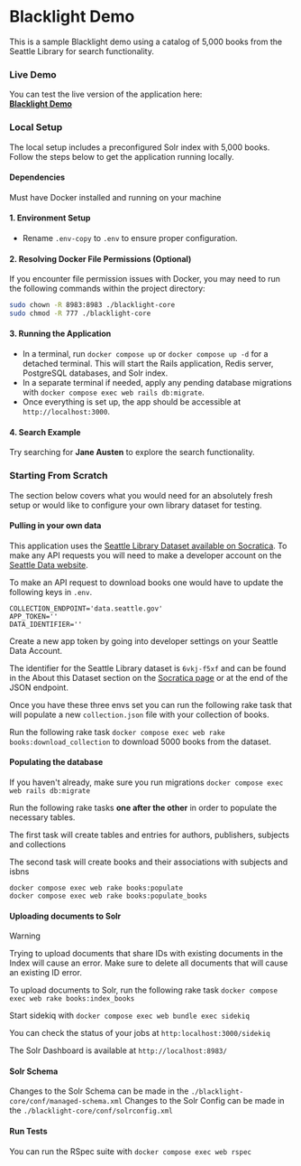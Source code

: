 
# Blacklight Demo

This is a sample Blacklight demo using a catalog of 5,000 books from the Seattle Library for search functionality.

### Live Demo

You can test the live version of the application here:  
**[Blacklight Demo](https://arastu-blacklight-5eca0da0b2ae.herokuapp.com/)**



### Local Setup

The local setup includes a preconfigured Solr index with 5,000 books. Follow the steps below to get the application running locally.

#### Dependencies 

Must have Docker installed and running on your machine

#### 1. Environment Setup
- Rename `.env-copy` to `.env` to ensure proper configuration.

#### 2. Resolving Docker File Permissions (Optional)
If you encounter file permission issues with Docker, you may need to run the following commands within the project directory:

```bash
sudo chown -R 8983:8983 ./blacklight-core
sudo chmod -R 777 ./blacklight-core
```

#### 3. Running the Application
- In a terminal, run `docker compose up` or `docker compose up -d` for a detached terminal. This will start the Rails application, Redis server, PostgreSQL databases, and Solr index.
- In a separate terminal if needed, apply any pending database migrations with `docker compose exec web rails db:migrate`.
- Once everything is set up, the app should be accessible at `http://localhost:3000`.

#### 4. Search Example
Try searching for **Jane Austen** to explore the search functionality.



### Starting From Scratch

The section below covers what you would need for an absolutely fresh setup or would like to configure your own library dataset for testing.

#### Pulling in your own data

This application uses the [Seattle Library Dataset available on Socratica](https://dev.socrata.com/foundry/data.seattle.gov/6vkj-f5xf).  To make any API requests you will need to make a developer account on the [Seattle Data website](https://data.seattle.gov/).

To make an API request to download books one would have to update the following keys in `.env`.  

```
COLLECTION_ENDPOINT='data.seattle.gov'
APP_TOKEN=''
DATA_IDENTIFIER=''
```

Create a new app token by going into developer settings on your Seattle Data Account.

The identifier for the Seattle Library dataset is `6vkj-f5xf` and can be found in the About this Dataset section on the [Socratica page](https://dev.socrata.com/foundry/data.seattle.gov/6vkj-f5xf) or at the end of the JSON endpoint. 

Once you have these three envs set you can run the following rake task that will populate a new `collection.json` file with your collection of books.

Run the following rake task `docker compose exec web rake books:download_collection` to download 5000 books from the dataset.

#### Populating the database

If you haven't already, make sure you run migrations `docker compose exec web rails db:migrate`

Run the following rake tasks **one after the other** in order to populate the necessary tables.


The first task will create tables and entries for authors, publishers, subjects and collections

The second task will create books and their associations with subjects and isbns

```
docker compose exec web rake books:populate
docker compose exec web rake books:populate_books
```

#### Uploading documents to Solr 

> [!WARNING]
> Trying to upload documents that share IDs with existing documents in the Index will cause an error.
> Make sure to delete all documents that will cause an existing ID error.

To upload documents to Solr, run the following rake task
`docker compose exec web rake books:index_books` 

Start sidekiq with 
`docker compose exec web bundle exec sidekiq`

You can check the status of your jobs at `http:localhost:3000/sidekiq` 

The Solr Dashboard is available at `http://localhost:8983/`

#### Solr Schema 

Changes to the Solr Schema can be made in the `./blacklight-core/conf/managed-schema.xml`
Changes to the Solr Config can be made in the `./blacklight-core/conf/solrconfig.xml`

#### Run Tests

You can run the RSpec suite with `docker compose exec web rspec`
